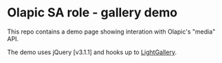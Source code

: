 # Olapic SA role - gallery demo

This repo contains a demo page showing interation with Olapic's "media" API.

The demo uses jQuery [v3.1.1] and hooks up to [LightGallery](https://github.com/sachinchoolur/lightGallery).

